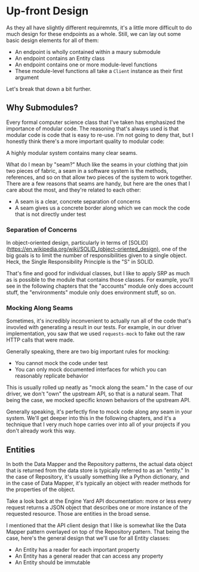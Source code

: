 # Up-front Design #

As they all have slightly different requiremnts, it's a little more difficult to do much design for these endpoints as a whole. Still, we can lay out some basic design elements for all of them:

* An endpoint is wholly contained within a maury submodule
* An endpoint contains an Entity class
* An endpoint contains one or more module-level functions
* These module-level functions all take a `Client` instance as their first argument

Let's break that down a bit further.

## Why Submodules? ##

Every formal computer science class that I've taken has emphasized the importance of modular code. The reasoning that's always used is that modular code is code that is easy to re-use. I'm not going to deny that, but I honestly think there's a more important quality to modular code:

A highly modular system contains many clear seams.

What do I mean by "seam?" Much like the seams in your clothing that join two pieces of fabric, a seam in a software system is the methods, references, and so on that allow two pieces of the system to work together. There are a few reasons that seams are handy, but here are the ones that I care about the most, and they're related to each other:

* A seam is a clear, concrete separation of concerns
* A seam gives us a concrete border along which we can mock the code that is not directly under test

### Separation of Concerns ###

In object-oriented design, particularly in terms of [SOLID](https://en.wikipedia.org/wiki/SOLID_(object-oriented_design), one of the big goals is to limit the number of responsibilities given to a single object. Heck, the Single Responsibility Principle is the "S" in SOLID.

That's fine and good for individual classes, but I like to apply SRP as much as is possible to the module that contains those classes. For example, you'll see in the following chapters that the "accounts" module only does account stuff, the "environments" module only does environment stuff, so on.

### Mocking Along Seams ###

Sometimes, it's incredibly inconvenient to actually run all of the code that's invovled with generating a result in our tests. For example, in our driver implementation, you saw that we used `requests-mock` to fake out the raw HTTP calls that were made.

Generally speaking, there are two big important rules for mocking:

* You cannot mock the code under test
* You can only mock documented interfaces for which you can reasonably replicate behavior

This is usually rolled up neatly as "mock along the seam." In the case of our driver, we don't "own" the upstream API, so that is a natural seam. That being the case, we mocked specific known behaviors of the upstream API.

Generally speaking, it's perfectly fine to mock code along any seam in your system. We'll get deeper into this in the following chapters, and it's a technique that I very much hope carries over into all of your projects if you don't already work this way.

## Entities ##

In both the Data Mapper and the Repository patterns, the actual data object that is returned from the data store is typically referred to as an "entity." In the case of Repository, it's usually something like a Python dictionary, and in the case of Data Mapper, it's typically an object with reader methods for the properties of the object.

Take a look back at the Engine Yard API documentation: more or less every request returns a JSON object that describes one or more instance of the requested resource. Those are entities in the broad sense.

I mentioned that the API client design that I like is somewhat like the Data Mapper pattern overlayed on top of the Repository pattern. That being the case, here's the general design that we'll use for all Entity classes:

* An Entity has a reader for each important property
* An Entity has a general reader that can access any property
* An Entity should be immutable
